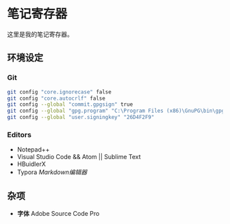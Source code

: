 # 笔记寄存器

这里是我的笔记寄存器。

## 环境设定

### Git

```bash
git config "core.ignorecase" false
git config "core.autocrlf" false
git config --global "commit.gpgsign" true
git config --global "gpg.program" "C:\Program Files (x86)\GnuPG\bin\gpg.exe"
git config --global "user.signingkey" "26D4F2F9"
```

### Editors

- Notepad++
- Visual Studio Code && Atom || Sublime Text
- HBuidlerX
- Typora *Markdown编辑器*

## 杂项

- **字体** Adobe Source Code Pro

